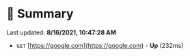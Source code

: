 # 📖 Summary
Last updated: **8/16/2021, 10:47:28 AM**

- `GET` [https://google.com](https://google.com) - **Up** (232ms)
